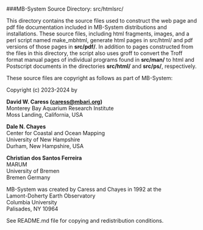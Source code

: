 ###MB-System Source Directory: src/htmlsrc/

This directory contains the source files used to construct the web page and pdf file documentation included in MB-System distributions and installations. These source files, including html fragments, images, and a perl script named make_mbhtml, generate html pages in src/html/ and pdf versions of those pages in **src/pdf/**. In addition to pages constructed from the files in this directory, the script also uses groff to convert the Troff format manual pages of individual programs found in **src/man/** to html and Postscript documents in the directories **src/html/** and **src/ps/**, respectively.

These source files are copyright as follows as part of MB-System:

Copyright (c) 2023-2024 by  

**David W. Caress (caress@mbari.org)**  
Monterey Bay Aquarium Research Institute  
Moss Landing, California, USA 

**Dale N. Chayes**  
Center for Coastal and Ocean Mapping  
University of New Hampshire  
Durham, New Hampshire, USA  

**Christian dos Santos Ferreira**  
MARUM  
University of Bremen  
Bremen Germany  

MB-System was created by Caress and Chayes in 1992 at the  
Lamont-Doherty Earth Observatory  
Columbia University  
Palisades, NY 10964  

See README.md file for copying and redistribution conditions.  
